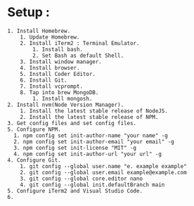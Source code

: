# Setup :

    1. Install Homebrew.
        1. Update Homebrew.
        2. Install iTerm2 : Terminal Emulator.
            1. Install bash.
            2. Set Bash as default Shell.
        3. Install window manager.
        4. Install browser.
        5. Install Coder Editor.
        6. Install Git.
        7. Install vcprompt.
        8. Tap into brew MongoDB.
            1. Install mongosh.
    2. Install nvm(Node Version Manager).
        1. Install the latest stable release of NodeJS.
        2. Install the latest stable release of NPM.
    3. Get config files and set config files.
    5. Configure NPM.
      1. npm config set init-author-name "your name" -g
      2. npm config set init-author-email "your email" -g
      3. npm config set init-license "MIT" -g
      4. npm config set init-author-url "your url" -g
    4. Configure Git.
        1. git config --global user.name "e. example example"
        2. git config --global user.email example@example.com
        3. git config --global core.editor nano
        4. git config --global init.defaultBranch main
    5. Configure iTerm2 and Visual Studio Code.
    6. 